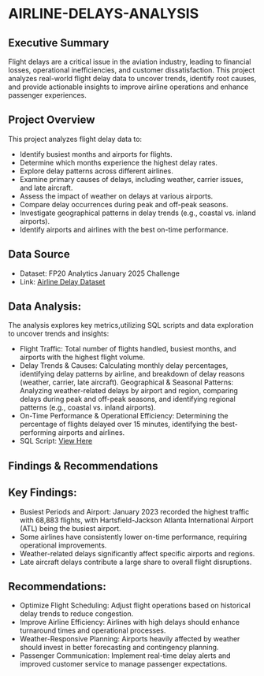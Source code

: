 # AIRLINE-DELAYS-ANALYSIS

## Executive Summary
Flight delays are a critical issue in the aviation industry, leading to financial losses, operational inefficiencies, and customer dissatisfaction. This project analyzes real-world flight delay data to uncover trends, identify root causes, and provide actionable insights to improve airline operations and enhance passenger experiences.

## Project Overview
This project analyzes flight delay data to:

- Identify busiest months and airports for flights.
- Determine which months experience the highest delay rates.
- Explore delay patterns across different airlines.
- Examine primary causes of delays, including weather, carrier issues, and late aircraft.
- Assess the impact of weather on delays at various airports.
- Compare delay occurrences during peak and off-peak seasons.
- Investigate geographical patterns in delay trends (e.g., coastal vs. inland airports).
- Identify airports and airlines with the best on-time performance.

## Data Source
- Dataset: FP20 Analytics January 2025 Challenge 
- Link: [Airline Delay Dataset](https://github.com/Mayreeobi/AIRLINE-DELAYS-ANALYSIS/blob/main/Airline_delay_dataset.xlsx)

## Data Analysis: 
The analysis explores key metrics,utilizing SQL scripts and data exploration to uncover trends and insights:

- Flight Traffic: Total number of flights handled, busiest months, and airports with the highest flight volume.
- Delay Trends & Causes: Calculating monthly delay percentages, identifying delay patterns by airline, and breakdown of delay reasons (weather, carrier, late aircraft).
Geographical & Seasonal Patterns: Analyzing weather-related delays by airport and region, comparing delays during peak and off-peak seasons, and identifying regional patterns (e.g., coastal vs. inland airports).
- On-Time Performance & Operational Efficiency: Determining the percentage of flights delayed over 15 minutes, identifying the best-performing airports and airlines.
- SQL Script: [View Here](https://github.com/Mayreeobi/AIRLINE-DELAYS-ANALYSIS/blob/main/Airline-delay.sql)


## Findings & Recommendations
## Key Findings:
- Busiest Periods and Airport: January 2023 recorded the highest traffic with 68,883 flights, with Hartsfield-Jackson Atlanta International Airport (ATL) being the busiest airport.
- Some airlines have consistently lower on-time performance, requiring operational improvements.
- Weather-related delays significantly affect specific airports and regions.
- Late aircraft delays contribute a large share to overall flight disruptions.
  
## Recommendations:
- Optimize Flight Scheduling: Adjust flight operations based on historical delay trends to reduce congestion.
- Improve Airline Efficiency: Airlines with high delays should enhance turnaround times and operational processes.
- Weather-Responsive Planning: Airports heavily affected by weather should invest in better forecasting and contingency planning.
- Passenger Communication: Implement real-time delay alerts and improved customer service to manage passenger expectations.

